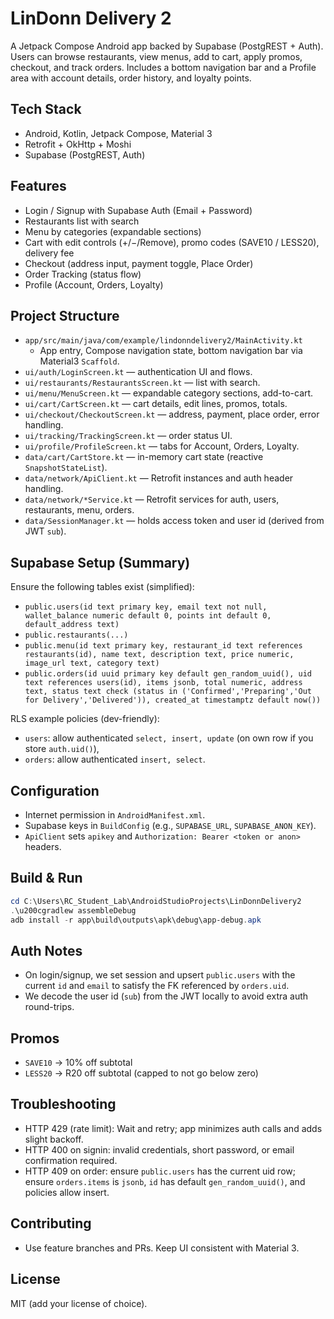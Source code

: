 # LinDonn Delivery 2

A Jetpack Compose Android app backed by Supabase (PostgREST + Auth). Users can browse restaurants, view menus, add to cart, apply promos, checkout, and track orders. Includes a bottom navigation bar and a Profile area with account details, order history, and loyalty points.

## Tech Stack
- Android, Kotlin, Jetpack Compose, Material 3
- Retrofit + OkHttp + Moshi
- Supabase (PostgREST, Auth)

## Features
- Login / Signup with Supabase Auth (Email + Password)
- Restaurants list with search
- Menu by categories (expandable sections)
- Cart with edit controls (+/−/Remove), promo codes (SAVE10 / LESS20), delivery fee
- Checkout (address input, payment toggle, Place Order)
- Order Tracking (status flow)
- Profile (Account, Orders, Loyalty)

## Project Structure
- `app/src/main/java/com/example/lindonndelivery2/MainActivity.kt`
  - App entry, Compose navigation state, bottom navigation bar via Material3 `Scaffold`.
- `ui/auth/LoginScreen.kt` — authentication UI and flows.
- `ui/restaurants/RestaurantsScreen.kt` — list with search.
- `ui/menu/MenuScreen.kt` — expandable category sections, add-to-cart.
- `ui/cart/CartScreen.kt` — cart details, edit lines, promos, totals.
- `ui/checkout/CheckoutScreen.kt` — address, payment, place order, error handling.
- `ui/tracking/TrackingScreen.kt` — order status UI.
- `ui/profile/ProfileScreen.kt` — tabs for Account, Orders, Loyalty.
- `data/cart/CartStore.kt` — in-memory cart state (reactive `SnapshotStateList`).
- `data/network/ApiClient.kt` — Retrofit instances and auth header handling.
- `data/network/*Service.kt` — Retrofit services for auth, users, restaurants, menu, orders.
- `data/SessionManager.kt` — holds access token and user id (derived from JWT `sub`).

## Supabase Setup (Summary)
Ensure the following tables exist (simplified):
- `public.users(id text primary key, email text not null, wallet_balance numeric default 0, points int default 0, default_address text)`
- `public.restaurants(...)`
- `public.menu(id text primary key, restaurant_id text references restaurants(id), name text, description text, price numeric, image_url text, category text)`
- `public.orders(id uuid primary key default gen_random_uuid(), uid text references users(id), items jsonb, total numeric, address text, status text check (status in ('Confirmed','Preparing','Out for Delivery','Delivered')), created_at timestamptz default now())`

RLS example policies (dev-friendly):
- `users`: allow authenticated `select, insert, update` (on own row if you store `auth.uid()`),
- `orders`: allow authenticated `insert, select`.

## Configuration
- Internet permission in `AndroidManifest.xml`.
- Supabase keys in `BuildConfig` (e.g., `SUPABASE_URL`, `SUPABASE_ANON_KEY`).
- `ApiClient` sets `apikey` and `Authorization: Bearer <token or anon>` headers.

## Build & Run
```powershell
cd C:\Users\RC_Student_Lab\AndroidStudioProjects\LinDonnDelivery2
.\u200cgradlew assembleDebug
adb install -r app\build\outputs\apk\debug\app-debug.apk
```

## Auth Notes
- On login/signup, we set session and upsert `public.users` with the current `id` and `email` to satisfy the FK referenced by `orders.uid`.
- We decode the user id (`sub`) from the JWT locally to avoid extra auth round-trips.

## Promos
- `SAVE10` → 10% off subtotal
- `LESS20` → R20 off subtotal (capped to not go below zero)

## Troubleshooting
- HTTP 429 (rate limit): Wait and retry; app minimizes auth calls and adds slight backoff.
- HTTP 400 on signin: invalid credentials, short password, or email confirmation required.
- HTTP 409 on order: ensure `public.users` has the current uid row; ensure `orders.items` is `jsonb`, `id` has default `gen_random_uuid()`, and policies allow insert.

## Contributing
- Use feature branches and PRs. Keep UI consistent with Material 3.

## License
MIT (add your license of choice).
